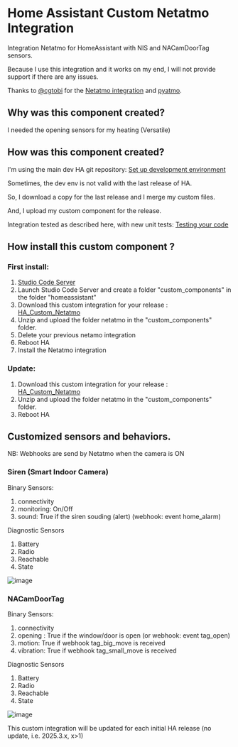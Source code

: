 # Home Assistant Custom Netatmo Integration
Integration Netatmo for HomeAssistant with NIS and NACamDoorTag sensors.

Because I use this integration and it works on my end, I will not provide support if there are any issues.

Thanks to [@cgtobi](https://github.com/cgtobi) for the [Netatmo integration](https://www.home-assistant.io/integrations/netatmo/) and [pyatmo](https://github.com/cgtobi/pyatmo). 

## Why was this component created?
I needed the opening sensors for my heating (Versatile)

## How was this component created?
I'm using the main dev HA git repository: [Set up development environment](https://developers.home-assistant.io/docs/development_environment)

Sometimes, the dev env is not valid with the last release of HA.

So, I download a copy for the last release and I merge my custom files.

And, I upload my custom component for the release.

Integration tested as described here, with new unit tests: [Testing your code](https://developers.home-assistant.io/docs/development_testing)

## How install this custom component ?
### First install:
1. [Studio Code Server](https://github.com/hassio-addons/addon-vscode)
2. Launch Studio Code Server and create a folder "custom_components" in the folder "homeassistant"
3. Download this custom integration for your release : [HA_Custom_Netatmo](https://github.com/yannc74/HA_Custom_Netatmo/releases)
4. Unzip and upload the folder netatmo in the "custom_components" folder.
5. Delete your previous netamo integration
6. Reboot HA
7. Install the Netatmo integration

### Update:
1. Download this custom integration for your release : [HA_Custom_Netatmo](https://github.com/yannc74/HA_Custom_Netatmo/releases)
2. Unzip and upload the folder netatmo in the "custom_components" folder.
6. Reboot HA

## Customized sensors and behaviors.

NB: Webhooks are send by Netatmo when the camera is ON

### Siren (Smart Indoor Camera)
Binary Sensors:
1. connectivity
2. monitoring: On/Off 
3. sound: True if the siren souding (alert) (webhook: event home_alarm)  

Diagnostic Sensors
1. Battery
2. Radio
3. Reachable
4. State
   
![image](https://github.com/user-attachments/assets/0a231f10-706b-4c87-8dcd-2d235c157cd9)

### NACamDoorTag
Binary Sensors:
1. connectivity
2. opening : True if the window/door is open (or webhook: event tag_open)
3. motion: True if webhook tag_big_move is received
4. vibration: True if webhook tag_small_move is received  

Diagnostic Sensors
1. Battery
2. Radio
3. Reachable
4. State
   
![image](https://github.com/user-attachments/assets/02e9e955-531a-4ad5-9739-401e9eefbe2d)

This custom integration will be updated for each initial HA release (no update, i.e. 2025.3.x, x>1)
